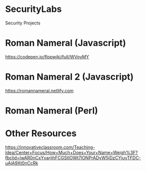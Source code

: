 
# SecurityLabs
Security Projects

# Roman Nameral (Javascript)
https://codepen.io/flopwiki/full/WVoyMY

# Roman Nameral 2 (Javascript)
https://romannameral.netlify.com

# Roman Nameral (Perl)
# Other Resources
https://innovativeclassroom.com/Teaching-Idea/Center+Focus/How+Much+Does+Your+Name+Weigh%3F?fbclid=IwAR0nCxYvarjihFCGStIOWt7lONPrADyW5jDzCYjuyTFDC-uAjA9Xt0nCcRk
